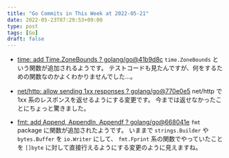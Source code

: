 ```yaml
---
title: "Go Commits in This Week at 2022-05-21"
date: 2022-05-23T07:29:53+09:00
type: post
tags: [Go]
draft: false
---
```

* [time: add Time.ZoneBounds ? golang/go@41b9d8c](https://github.com/golang/go/commit/41b9d8c75e45636a153c2a31d117196a22a7fc6c)
`time.ZoneBounds` という関数が追加されるようです。
テストコードも見たんですが、何をするための関数なのかよくわかりませんでした…。

* [net/http: allow sending 1xx responses ? golang/go@770e0e5](https://github.com/golang/go/commit/770e0e584a98dfd5e8d0d00558085c339fda0ed7)
net/http で 1xx 系のレスポンスを返せるようにする変更です。
今までは返せなかったことにちょっと驚きました。

* [fmt: add Append, Appendln, Appendf ? golang/go@668041e](https://github.com/golang/go/commit/668041ef66ddafffccf1863e6180b83ea1ad30c9)
`fmt` package に関数が追加されたようです。
いままで `strings.Builder` や `bytes.Buffer` を `io.Writer` にして、 `fmt.Fprint` 系の関数でやっていたことを `[]byte` に対して直接行えるようにする変更のように見えますね。
